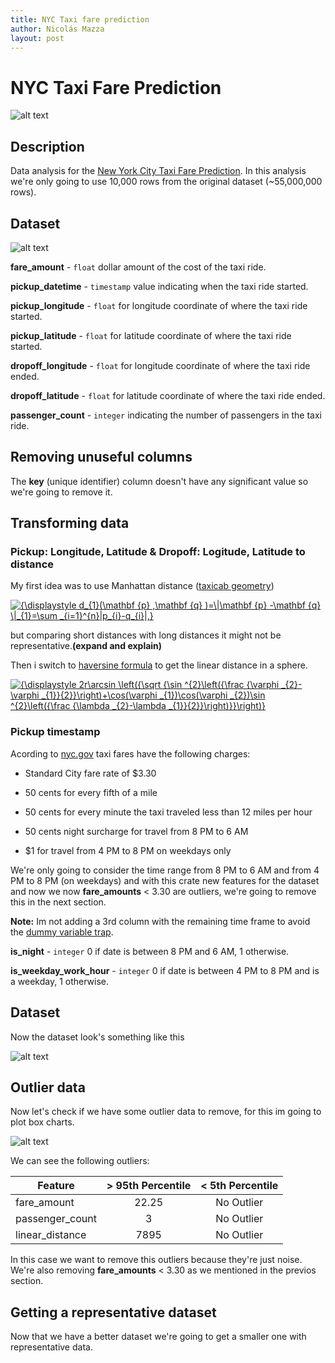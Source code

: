 ```yaml
---
title: NYC Taxi fare prediction
author: Nicolás Mazza
layout: post
---
```

# NYC Taxi Fare Prediction

![alt text](http://www.taximac.com.ar/img/relojmuestra.jpg)

## Description

Data analysis for the [New York City Taxi Fare Prediction](https://www.kaggle.com/c/new-york-city-taxi-fare-prediction). In this analysis we're only going to use 10,000 rows from the original dataset (~55,000,000 rows).

## Dataset

![alt text](http://i1376.photobucket.com/albums/ah11/mazzanicolas/Screen%20Shot%202018-08-14%20at%2010.20.58%20AM_zpsejfsp9ed.png?t=1534168182)

**fare_amount** - `float` dollar amount of the cost of the taxi ride.

**pickup_datetime**   - `timestamp` value indicating when the taxi ride started.

**pickup_longitude**  - `float` for longitude coordinate of where the taxi ride started.

**pickup_latitude**   - `float` for latitude coordinate of where the taxi ride started.

**dropoff_longitude** - `float` for longitude coordinate of where the taxi ride ended.

**dropoff_latitude**  - `float` for latitude coordinate of where the taxi ride ended.

**passenger_count**   - `integer` indicating the number of passengers in the taxi ride.

## Removing unuseful columns

The **key** (unique identifier) column doesn't have any significant value so we're going to remove it. 

## Transforming data

### Pickup: Longitude, Latitude & Dropoff: Logitude, Latitude to distance

My first idea was to use Manhattan distance ([taxicab geometry](https://en.wikipedia.org/wiki/Taxicab_geometry))

<a href="https://www.codecogs.com/eqnedit.php?latex={\displaystyle&space;d_{1}(\mathbf&space;{p}&space;,\mathbf&space;{q}&space;)=\|\mathbf&space;{p}&space;-\mathbf&space;{q}&space;\|_{1}=\sum&space;_{i=1}^{n}|p_{i}-q_{i}|,}" target="_blank"><img src="https://latex.codecogs.com/gif.latex?{\displaystyle&space;d_{1}(\mathbf&space;{p}&space;,\mathbf&space;{q}&space;)=\|\mathbf&space;{p}&space;-\mathbf&space;{q}&space;\|_{1}=\sum&space;_{i=1}^{n}|p_{i}-q_{i}|,}" title="{\displaystyle d_{1}(\mathbf {p} ,\mathbf {q} )=\|\mathbf {p} -\mathbf {q} \|_{1}=\sum _{i=1}^{n}|p_{i}-q_{i}|,}" /></a>

but comparing short distances with long distances it might not be representative.**(expand and explain)**

Then i switch to [haversine formula](https://en.wikipedia.org/wiki/Haversine_formula) to get the linear distance in a sphere.

<a href="https://www.codecogs.com/eqnedit.php?latex={\displaystyle&space;2r\arcsin&space;\left({\sqrt&space;{\sin&space;^{2}\left({\frac&space;{\varphi&space;_{2}-\varphi&space;_{1}}{2}}\right)&plus;\cos(\varphi&space;_{1})\cos(\varphi&space;_{2})\sin&space;^{2}\left({\frac&space;{\lambda&space;_{2}-\lambda&space;_{1}}{2}}\right)}}\right)}" target="_blank"><img src="https://latex.codecogs.com/gif.latex?{\displaystyle&space;2r\arcsin&space;\left({\sqrt&space;{\sin&space;^{2}\left({\frac&space;{\varphi&space;_{2}-\varphi&space;_{1}}{2}}\right)&plus;\cos(\varphi&space;_{1})\cos(\varphi&space;_{2})\sin&space;^{2}\left({\frac&space;{\lambda&space;_{2}-\lambda&space;_{1}}{2}}\right)}}\right)}" title="{\displaystyle 2r\arcsin \left({\sqrt {\sin ^{2}\left({\frac {\varphi _{2}-\varphi _{1}}{2}}\right)+\cos(\varphi _{1})\cos(\varphi _{2})\sin ^{2}\left({\frac {\lambda _{2}-\lambda _{1}}{2}}\right)}}\right)}" /></a>

### Pickup timestamp

Acording to [nyc.gov](https://www1.nyc.gov/nyc-resources/service/1271/yellow-taxi-fares) taxi fares have the following charges:

* Standard City fare rate of $3.30

* 50 cents for every fifth of a mile

* 50 cents for every minute the taxi traveled less than 12 miles per hour

* 50 cents night surcharge for travel from 8 PM to 6 AM

* $1 for travel from 4 PM to 8 PM on weekdays only

We're only going to consider the time range from 8 PM to 6 AM and from 4 PM to 8 PM (on weekdays) and with this crate new features for the dataset and now we now **fare_amounts** < 3.30 are outliers, we're going to remove this in the next section.

**Note:** Im not adding a 3rd column with the remaining time frame to avoid the [dummy variable trap](http://www.algosome.com/articles/dummy-variable-trap-regression.html).

**is_night** - `integer` 0 if date is between 8 PM and 6 AM, 1 otherwise.

**is_weekday_work_hour** - `integer` 0 if date is between 4 PM to 8 PM and is a weekday, 1 otherwise.

## Dataset 

Now the dataset look's something like this

![alt text](http://i1376.photobucket.com/albums/ah11/mazzanicolas/Screen%20Shot%202018-08-15%20at%201.00.57%20PM_zpsor1v03tk.png)

## Outlier data

Now let's check if we have some outlier data to remove, for this im going to plot box charts.

![alt text](http://i1376.photobucket.com/albums/ah11/mazzanicolas/Screen%20Shot%202018-08-15%20at%201.10.37%20PM_zpsay7kcmet.png)

We can see the following outliers:

| Feature         | > 95th Percentile | < 5th Percentile |
| --------------- |:-----------------:|:----------------:|
| fare_amount     |  22.25            |     No Outlier   |
| passenger_count |  3                |     No Outlier   |
| linear_distance |  7895             |     No Outlier   |

In this case we want to remove this outliers because they're just noise.
We're also removing **fare_amounts** < 3.30 as we mentioned in the previos section.

## Getting a representative dataset

Now that we have a better dataset we're going to get a smaller one with representative data. 